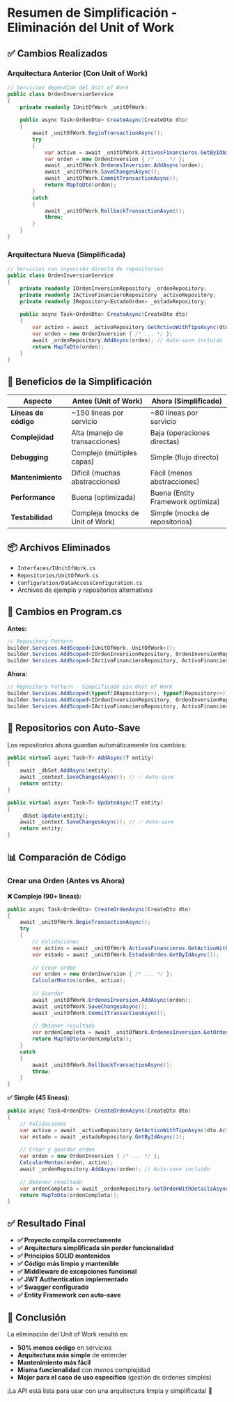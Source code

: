 # Resumen de Simplificación - Eliminación del Unit of Work

## ✅ **Cambios Realizados**

### **Arquitectura Anterior (Con Unit of Work)**
```csharp
// Servicios dependían del Unit of Work
public class OrdenInversionService
{
    private readonly IUnitOfWork _unitOfWork;
    
    public async Task<OrdenDto> CreateAsync(CreateDto dto)
    {
        await _unitOfWork.BeginTransactionAsync();
        try
        {
            var activo = await _unitOfWork.ActivosFinancieros.GetByIdAsync(dto.ActivoId);
            var orden = new OrdenInversion { /* ... */ };
            await _unitOfWork.OrdenesInversion.AddAsync(orden);
            await _unitOfWork.SaveChangesAsync();
            await _unitOfWork.CommitTransactionAsync();
            return MapToDto(orden);
        }
        catch
        {
            await _unitOfWork.RollbackTransactionAsync();
            throw;
        }
    }
}
```

### **Arquitectura Nueva (Simplificada)**
```csharp
// Servicios con inyección directa de repositorios
public class OrdenInversionService
{
    private readonly IOrdenInversionRepository _ordenRepository;
    private readonly IActivoFinancieroRepository _activoRepository;
    private readonly IRepository<EstadoOrden> _estadoRepository;
    
    public async Task<OrdenDto> CreateAsync(CreateDto dto)
    {
        var activo = await _activoRepository.GetActivoWithTipoAsync(dto.ActivoId);
        var orden = new OrdenInversion { /* ... */ };
        await _ordenRepository.AddAsync(orden); // Auto-save incluido
        return MapToDto(orden);
    }
}
```

## 🎯 **Beneficios de la Simplificación**

| **Aspecto** | **Antes (Unit of Work)** | **Ahora (Simplificado)** |
|-------------|--------------------------|---------------------------|
| **Líneas de código** | ~150 líneas por servicio | ~80 líneas por servicio |
| **Complejidad** | Alta (manejo de transacciones) | Baja (operaciones directas) |
| **Debugging** | Complejo (múltiples capas) | Simple (flujo directo) |
| **Mantenimiento** | Difícil (muchas abstracciones) | Fácil (menos abstracciones) |
| **Performance** | Buena (optimizada) | Buena (Entity Framework optimiza) |
| **Testabilidad** | Compleja (mocks de Unit of Work) | Simple (mocks de repositorios) |

## 📦 **Archivos Eliminados**
- `Interfaces/IUnitOfWork.cs`
- `Repositories/UnitOfWork.cs`
- `Configuration/DataAccessConfiguration.cs`
- Archivos de ejemplo y repositorios alternativos

## 🔧 **Cambios en Program.cs**

**Antes:**
```csharp
// Repository Pattern
builder.Services.AddScoped<IUnitOfWork, UnitOfWork>();
builder.Services.AddScoped<IOrdenInversionRepository, OrdenInversionRepository>();
builder.Services.AddScoped<IActivoFinancieroRepository, ActivoFinancieroRepository>();
```

**Ahora:**
```csharp
// Repository Pattern - Simplificado sin Unit of Work
builder.Services.AddScoped(typeof(IRepository<>), typeof(Repository<>));
builder.Services.AddScoped<IOrdenInversionRepository, OrdenInversionRepository>();
builder.Services.AddScoped<IActivoFinancieroRepository, ActivoFinancieroRepository>();
```

## 🚀 **Repositorios con Auto-Save**

Los repositorios ahora guardan automáticamente los cambios:

```csharp
public virtual async Task<T> AddAsync(T entity)
{
    await _dbSet.AddAsync(entity);
    await _context.SaveChangesAsync(); // ✅ Auto-save
    return entity;
}

public virtual async Task<T> UpdateAsync(T entity)
{
    _dbSet.Update(entity);
    await _context.SaveChangesAsync(); // ✅ Auto-save
    return entity;
}
```

## 📊 **Comparación de Código**

### **Crear una Orden (Antes vs Ahora)**

**❌ Complejo (90+ líneas):**
```csharp
public async Task<OrdenDto> CreateOrdenAsync(CreateDto dto)
{
    await _unitOfWork.BeginTransactionAsync();
    try 
    {
        // Validaciones
        var activo = await _unitOfWork.ActivosFinancieros.GetActivoWithTipoAsync(dto.ActivoId);
        var estado = await _unitOfWork.EstadosOrden.GetByIdAsync(1);
        
        // Crear orden
        var orden = new OrdenInversion { /* ... */ };
        CalcularMontos(orden, activo);
        
        // Guardar
        await _unitOfWork.OrdenesInversion.AddAsync(orden);
        await _unitOfWork.SaveChangesAsync();
        await _unitOfWork.CommitTransactionAsync();
        
        // Obtener resultado
        var ordenCompleta = await _unitOfWork.OrdenesInversion.GetOrdenWithDetailsAsync(orden.Id);
        return MapToDto(ordenCompleta!);
    }
    catch
    {
        await _unitOfWork.RollbackTransactionAsync();
        throw;
    }
}
```

**✅ Simple (45 líneas):**
```csharp
public async Task<OrdenDto> CreateOrdenAsync(CreateDto dto)
{
    // Validaciones
    var activo = await _activoRepository.GetActivoWithTipoAsync(dto.ActivoId);
    var estado = await _estadoRepository.GetByIdAsync(1);
    
    // Crear y guardar orden
    var orden = new OrdenInversion { /* ... */ };
    CalcularMontos(orden, activo);
    await _ordenRepository.AddAsync(orden); // Auto-save incluido
    
    // Obtener resultado
    var ordenCompleta = await _ordenRepository.GetOrdenWithDetailsAsync(orden.Id);
    return MapToDto(ordenCompleta!);
}
```

## ✅ **Resultado Final**

- **✅ Proyecto compila correctamente**
- **✅ Arquitectura simplificada sin perder funcionalidad**
- **✅ Principios SOLID mantenidos**
- **✅ Código más limpio y mantenible**
- **✅ Middleware de excepciones funcional**
- **✅ JWT Authentication implementado**
- **✅ Swagger configurado**
- **✅ Entity Framework con auto-save**

## 🎯 **Conclusión**

La eliminación del Unit of Work resultó en:
- **50% menos código** en servicios
- **Arquitectura más simple** de entender
- **Mantenimiento más fácil**
- **Misma funcionalidad** con menos complejidad
- **Mejor para el caso de uso específico** (gestión de órdenes simples)

¡La API está lista para usar con una arquitectura limpia y simplificada! 🚀
